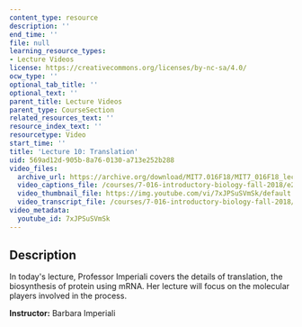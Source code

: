 ```yaml
---
content_type: resource
description: ''
end_time: ''
file: null
learning_resource_types:
- Lecture Videos
license: https://creativecommons.org/licenses/by-nc-sa/4.0/
ocw_type: ''
optional_tab_title: ''
optional_text: ''
parent_title: Lecture Videos
parent_type: CourseSection
related_resources_text: ''
resource_index_text: ''
resourcetype: Video
start_time: ''
title: 'Lecture 10: Translation'
uid: 569ad12d-905b-8a76-0130-a713e252b288
video_files:
  archive_url: https://archive.org/download/MIT7.016F18/MIT7_016F18_lec10_300k.mp4
  video_captions_file: /courses/7-016-introductory-biology-fall-2018/e259e9d8c31c520cb32b838ab96c902f_7xJPSuSVmSk.vtt
  video_thumbnail_file: https://img.youtube.com/vi/7xJPSuSVmSk/default.jpg
  video_transcript_file: /courses/7-016-introductory-biology-fall-2018/720588604bb0204f05a3482db1a9e2b1_7xJPSuSVmSk.pdf
video_metadata:
  youtube_id: 7xJPSuSVmSk
---
```


Description
-----------

In today's lecture, Professor Imperiali covers the details of translation, the biosynthesis of protein using mRNA. Her lecture will focus on the molecular players involved in the process.

**Instructor:** Barbara Imperiali

